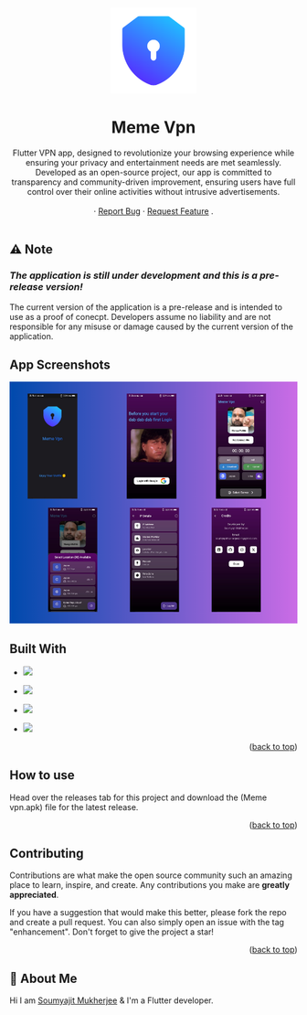 <a name="readme-top"></a>

<br />
<div align="center">
<img src="assets/images/vpn.png" width="150">
  <h1 align="center">Meme Vpn </h1>

  <p align="center">
     Flutter VPN app, designed to revolutionize your browsing experience while ensuring your privacy and entertainment needs are met seamlessly. Developed as an open-source project, our app is committed to transparency and community-driven improvement, ensuring users have full control over their online activities without intrusive advertisements.
    <br />
    <br />
    <a ></a>
    ·
    <a href="https://github.com/Sm69mu/meme_vpn/issues">Report Bug</a>
    ·
    <a href="https://github.com/Sm69mu/meme_vpn/issues">Request Feature</a>
    .
    <br />
    <br />
  </p>
</div>


## ⚠ Note

### *The application is still under development and this is a pre-release version!*

The current version of the application is a pre-release and is intended to use as a proof of conecpt. Developers assume no liability and are not responsible for any misuse or damage caused by the current version of the application.

## App Screenshots



<img src="assets/images/readme.png" width="700">  



## Built With

* <a href="https://flutter.dev" > <img src="https://user-images.githubusercontent.com/70502672/191479981-90008429-439c-42e3-b5e0-f9fff37c09aa.png" height="50"> </a>

* <a href="https://firebase.google.com/" > <img src="https://user-images.githubusercontent.com/70502672/191481355-c9c9c148-2d75-4948-85e1-c8a4708d4036.png" height="50"> </a>

* <a href="https://www.vpngate.net/en/" > <img src="https://www.vpngate.net/en/images/top.jpg" height="50"> </a>

* <a href="https://ip-api.com/" > <img src="https://ip-api.com/docs/static/logo.png" height="40"> </a>

<p align="right">(<a href="#readme-top">back to top</a>)</p>

## How to use

Head over the releases tab for this project and download the (Meme vpn.apk) file for the latest release.

<p align="right">(<a href="#readme-top">back to top</a>)</p>

## Contributing

Contributions are what make the open source community such an amazing place to learn, inspire, and create. Any contributions you make are **greatly appreciated**.

If you have a suggestion that would make this better, please fork the repo and create a pull request. You can also simply open an issue with the tag "enhancement".
Don't forget to give the project a star!

<p align="right">(<a href="#readme-top">back to top</a>)</p>

## 🚀 About Me

Hi I am [Soumyajit Mukherjee](https://github.com/Sm69mu) & I'm a Flutter developer.


